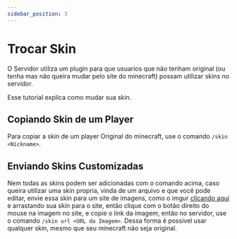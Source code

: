 ```yaml
---
sidebar_position: 3
---
```


# Trocar Skin

O Servidor utiliza um plugin para que usuarios que não tenham original (ou tenha mas não queira mudar pelo site do minecraft) possam utilizar skins no servidor.

Esse tutorial explica como mudar sua skin.

## Copiando Skin de um Player

Para copiar a skin de um player Original do minecraft, use o comando `/skin <Nickname>`.

## Enviando Skins Customizadas

Nem todas as skins podem ser adicionadas com o comando acima, caso queira utilizar uma skin propria, vinda de um arquivo e que você pode editar, envie essa skin para um site de imagens, como o imgur [clicando aqui](https://imgur.com/upload) e arrastando sua skin para o site, então clique com o botão direito do mouse na imagem no site, e copie o link da imagem, então no servidor, use o comando `/skin url <URL da Imagem>`. Dessa forma é possivel usar qualquer skin, mesmo que seu minecraft não seja original.
